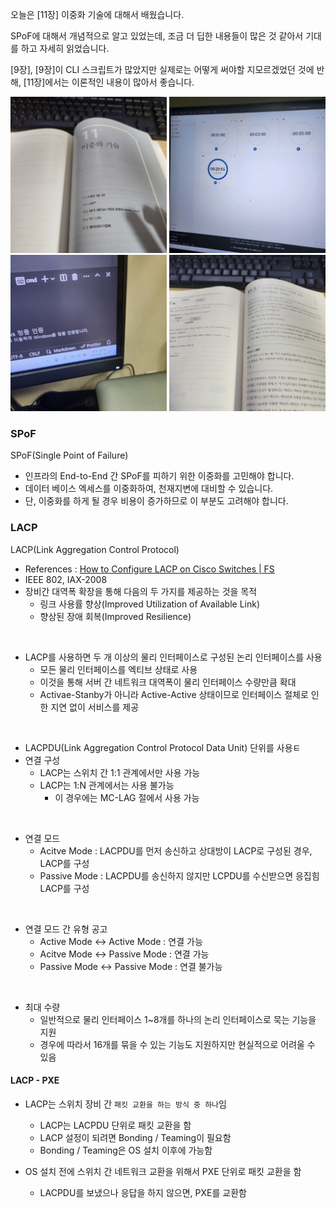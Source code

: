 오늘은 [11장] 이중화 기술에 대해서 배웠습니다.

SPoF에 대해서 개념적으로 알고 있었는데, 조금 더 딥한 내용들이 많은 것 같아서 기대를 하고 자세히 읽었습니다.

[9장], [9장]이 CLI 스크립트가 많았지만 실제로는 어떻게 써야할 지모르겠었던 것에 반해, [11장]에서는 이론적인 내용이 많아서 좋습니다.

<img alt="시작 페이지"
    src="./2024-02-13_회고_0.jpg"
    style="width: 250px;" /> 
<img alt="시작 시간"
    src="./2024-02-13_회고_1.jpg"
    style="width: 250px;" /> 
<img alt="종료 시간"
    src="./2024-02-13_회고_2.jpg"
    style="width: 250px;" />
<img alt="종료 페이지"
    src="./2024-02-13_회고_3.jpg"
    style="width: 250px;" />

### SPoF

SPoF(Single Point of Failure)

- 인프라의 End-to-End 간 SPoF를 피하기 위한 이중화를 고민해야 합니다.
- 데이터 베이스 엑세스를 이중화하여, 천재지변에 대비할 수 있습니다.
- 단, 이중화를 하게 될 경우 비용이 증가하므로 이 부분도 고려해야 합니다.

### LACP

LACP(Link Aggregation Control Protocol)

- References : [How to Configure LACP on Cisco Switches | FS](https://youtu.be/3J_CfskgBzU?si=aWjP-bQMD281C4a5)
- IEEE 802, IAX-2008
- 장비간 대역폭 확장을 통해 다음의 두 가지를 제공하는 것을 목적
    - 링크 사용률 향상(Improved Utilization of Available Link)
    - 향상된 장애 회복(Improved Resilience)

<br>

- LACP를 사용하면 두 개 이상의 물리 인터페이스로 구성된 논리 인터페이스를 사용
    - 모든 물리 인터페이스를 엑티브 상태로 사용
    - 이것을 통해 서버 간 네트워크 대역폭이 물리 인터페이스 수량만큼 확대
    - Activae-Stanby가 아니라 Active-Active 상태이므로 인터페이스 절체로 인한 지연 없이 서비스를 제공

<br>

- LACPDU(Link Aggregation Control Protocol Data Unit) 단위를 사용ㅌ
- 연결 구성
    - LACP는 스위치 간 1:1 관계에서만 사용 가능
    - LACP는 1:N 관계에서는 사용 불가능
        - 이 경우에는 MC-LAG 절에서 사용 가능

<br>

- 연결 모드
    - Acitve Mode : LACPDU를 먼저 송신하고 상대방이 LACP로 구성된 경우, LACP를 구성
    - Passive Mode : LACPDU를 송신하지 않지만 LCPDU를 수신받으면 응집힘 LACP를 구성

<br>

- 연결 모드 간 유형 공고
    - Active Mode <-> Active Mode : 연결 가능
    - Acitve Mode <-> Passive Mode : 연결 가능
    - Passive Mode <-> Passive Mode : 연결 불가능

<br>

- 최대 수량
    - 일반적으로 물리 인터페이스 1~8개를 하나의 논리 인터페이스로 묵는 기능을 지원
    - 경우에 따라서 16개를 묶을 수 있는 기능도 지원하지만 현실적으로 어려울 수 있음

#### LACP - PXE

- LACP는 스위치 장비 간 `패킷 교환을 하는 방식 중 하나`임
    - LACP는 LACPDU 단위로 패킷 교환을 함
    - LACP 설정이 되려면 Bonding / Teaming이 필요함
    - Bonding / Teaming은 OS 설치 이후에 가능함 

- OS 설치 전에 스위치 간 네트워크 교환을 위해서 PXE 단위로 패킷 교환을 함
    - LACPDU를 보냈으나 응답을 하지 않으면, PXE를 교환함